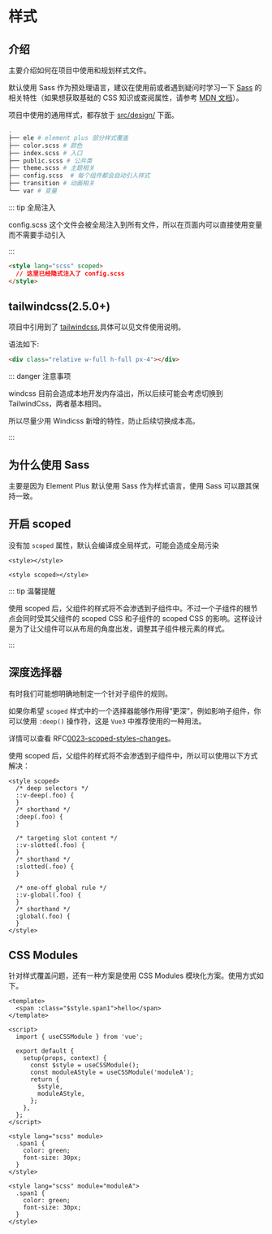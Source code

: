 # 样式

## 介绍

主要介绍如何在项目中使用和规划样式文件。

默认使用 Sass 作为预处理语言，建议在使用前或者遇到疑问时学习一下 [Sass](https://sass-lang.com/) 的相关特性（如果想获取基础的 CSS 知识或查阅属性，请参考 [MDN 文档](https://developer.mozilla.org/zh-CN/docs/Web/CSS/Reference)）。

项目中使用的通用样式，都存放于 [src/design/](https://github.com/crlang/vue-tony-admin/tree/main/src/design) 下面。

```bash
.
├── ele # element plus 部分样式覆盖
├── color.scss # 颜色
├── index.scss # 入口
├── public.scss # 公共类
├── theme.scss # 主题相关
├── config.scss  # 每个组件都会自动引入样式
├── transition # 动画相关
└── var # 变量

```

::: tip 全局注入

config.scss 这个文件会被全局注入到所有文件，所以在页面内可以直接使用变量而不需要手动引入

:::

```html
<style lang="scss" scoped>
  // 这里已经隐式注入了 config.scss
</style>
```

## tailwindcss(2.5.0+)

项目中引用到了 [tailwindcss](https://tailwindcss.com/docs),具体可以见文件使用说明。

语法如下:

```html
<div class="relative w-full h-full px-4"></div>
```

::: danger 注意事项

windcss 目前会造成本地开发内存溢出，所以后续可能会考虑切换到 TailwindCss，两者基本相同。

所以尽量少用 Windicss 新增的特性，防止后续切换成本高。

:::

## 为什么使用 Sass

主要是因为 Element Plus 默认使用 Sass 作为样式语言，使用 Sass 可以跟其保持一致。

## 开启 scoped

没有加 `scoped` 属性，默认会编译成全局样式，可能会造成全局污染

```vue
<style></style>

<style scoped></style>
```

::: tip 温馨提醒

使用 scoped 后，父组件的样式将不会渗透到子组件中。不过一个子组件的根节点会同时受其父组件的 scoped CSS 和子组件的 scoped CSS 的影响。这样设计是为了让父组件可以从布局的角度出发，调整其子组件根元素的样式。

:::

## 深度选择器

有时我们可能想明确地制定一个针对子组件的规则。

如果你希望 `scoped` 样式中的一个选择器能够作用得“更深”，例如影响子组件，你可以使用 `:deep()` 操作符，这是 `Vue3` 中推荐使用的一种用法。

详情可以查看 RFC[0023-scoped-styles-changes](https://github.com/vuejs/rfcs/blob/master/active-rfcs/0023-scoped-styles-changes.md)。

使用 scoped 后，父组件的样式将不会渗透到子组件中，所以可以使用以下方式解决：

```vue
<style scoped>
  /* deep selectors */
  ::v-deep(.foo) {
  }
  /* shorthand */
  :deep(.foo) {
  }

  /* targeting slot content */
  ::v-slotted(.foo) {
  }
  /* shorthand */
  :slotted(.foo) {
  }

  /* one-off global rule */
  ::v-global(.foo) {
  }
  /* shorthand */
  :global(.foo) {
  }
</style>
```

## CSS Modules

针对样式覆盖问题，还有一种方案是使用 CSS Modules 模块化方案。使用方式如下。

```vue
<template>
  <span :class="$style.span1">hello</span>
</template>

<script>
  import { useCSSModule } from 'vue';

  export default {
    setup(props, context) {
      const $style = useCSSModule();
      const moduleAStyle = useCSSModule('moduleA');
      return {
        $style,
        moduleAStyle,
      };
    },
  };
</script>

<style lang="scss" module>
  .span1 {
    color: green;
    font-size: 30px;
  }
</style>

<style lang="scss" module="moduleA">
  .span1 {
    color: green;
    font-size: 30px;
  }
</style>
```
